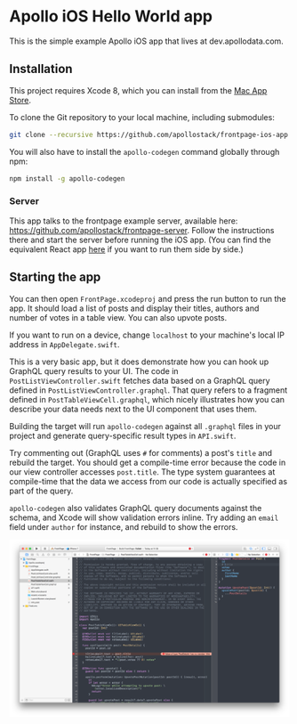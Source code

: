 # Apollo iOS Hello World app

This is the simple example Apollo iOS app that lives at dev.apollodata.com.

## Installation

This project requires Xcode 8, which you can install from the [Mac App Store](https://itunes.apple.com/en/app/xcode/id497799835?mt=12).

To clone the Git repository to your local machine, including submodules:

```sh
git clone --recursive https://github.com/apollostack/frontpage-ios-app.git
```

You will also have to install the `apollo-codegen` command globally through npm:

```sh
npm install -g apollo-codegen
```

### Server

This app talks to the frontpage example server, available here: https://github.com/apollostack/frontpage-server. Follow the instructions there and start the server before running the iOS app. (You can find the equivalent React app [here](https://github.com/apollostack/frontpage-react-app) if you want to run them side by side.)

## Starting the app

You can then open `FrontPage.xcodeproj` and press the run button to run the app. It should load a list of posts and display their titles, authors and number of votes in a table view. You can also upvote posts.

If you want to run on a device, change `localhost` to your machine's local IP address in `AppDelegate.swift`.

This is a very basic app, but it does demonstrate how you can hook up GraphQL query results to your UI. The code in `PostListViewController.swift` fetches data based on a GraphQL query defined in `PostListViewController.graphql`. That query refers to a fragment defined in `PostTableViewCell.graphql`, which nicely illustrates how you can describe your data needs next to the UI component that uses them.

Building the target will run `apollo-codegen` against all `.graphql` files in your project and generate query-specific result types in `API.swift`.

Try commenting out (GraphQL uses `#` for comments) a post's `title` and rebuild the target. You should get a compile-time error because the code in our view controller accesses `post.title`. The type system guarantees at compile-time that the data we access from our code is actually specified as part of the query.

`apollo-codegen` also validates GraphQL query documents against the schema, and Xcode will show validation errors inline. Try adding an `email` field under `author` for instance, and rebuild to show the errors.

![Xcode](/Screenshots/Xcode.png)
